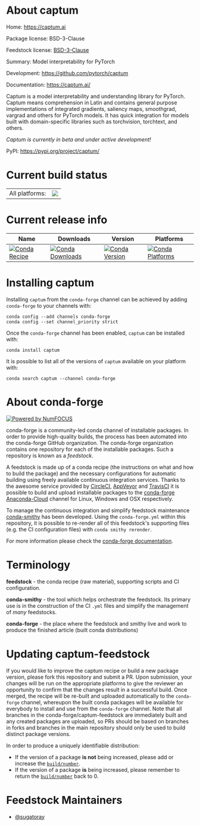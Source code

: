 About captum
============

Home: https://captum.ai

Package license: BSD-3-Clause

Feedstock license: [BSD-3-Clause](https://github.com/conda-forge/captum-feedstock/blob/master/LICENSE.txt)

Summary: Model interpretability for PyTorch

Development: https://github.com/pytorch/captum

Documentation: https://captum.ai/

Captum is a model interpretability and understanding library for PyTorch.
Captum means comprehension in Latin and contains general purpose
implementations of integrated gradients, saliency maps, smoothgrad,
vargrad and others for PyTorch models. It has quick integration for models
built with domain-specific libraries such as torchvision, torchtext, and others.

*Captum is currently in beta and under active development!*

PyPI: https://pypi.org/project/captum/


Current build status
====================


<table><tr><td>All platforms:</td>
    <td>
      <a href="https://dev.azure.com/conda-forge/feedstock-builds/_build/latest?definitionId=14911&branchName=master">
        <img src="https://dev.azure.com/conda-forge/feedstock-builds/_apis/build/status/captum-feedstock?branchName=master">
      </a>
    </td>
  </tr>
</table>

Current release info
====================

| Name | Downloads | Version | Platforms |
| --- | --- | --- | --- |
| [![Conda Recipe](https://img.shields.io/badge/recipe-captum-green.svg)](https://anaconda.org/conda-forge/captum) | [![Conda Downloads](https://img.shields.io/conda/dn/conda-forge/captum.svg)](https://anaconda.org/conda-forge/captum) | [![Conda Version](https://img.shields.io/conda/vn/conda-forge/captum.svg)](https://anaconda.org/conda-forge/captum) | [![Conda Platforms](https://img.shields.io/conda/pn/conda-forge/captum.svg)](https://anaconda.org/conda-forge/captum) |

Installing captum
=================

Installing `captum` from the `conda-forge` channel can be achieved by adding `conda-forge` to your channels with:

```
conda config --add channels conda-forge
conda config --set channel_priority strict
```

Once the `conda-forge` channel has been enabled, `captum` can be installed with:

```
conda install captum
```

It is possible to list all of the versions of `captum` available on your platform with:

```
conda search captum --channel conda-forge
```


About conda-forge
=================

[![Powered by
NumFOCUS](https://img.shields.io/badge/powered%20by-NumFOCUS-orange.svg?style=flat&colorA=E1523D&colorB=007D8A)](https://numfocus.org)

conda-forge is a community-led conda channel of installable packages.
In order to provide high-quality builds, the process has been automated into the
conda-forge GitHub organization. The conda-forge organization contains one repository
for each of the installable packages. Such a repository is known as a *feedstock*.

A feedstock is made up of a conda recipe (the instructions on what and how to build
the package) and the necessary configurations for automatic building using freely
available continuous integration services. Thanks to the awesome service provided by
[CircleCI](https://circleci.com/), [AppVeyor](https://www.appveyor.com/)
and [TravisCI](https://travis-ci.com/) it is possible to build and upload installable
packages to the [conda-forge](https://anaconda.org/conda-forge)
[Anaconda-Cloud](https://anaconda.org/) channel for Linux, Windows and OSX respectively.

To manage the continuous integration and simplify feedstock maintenance
[conda-smithy](https://github.com/conda-forge/conda-smithy) has been developed.
Using the ``conda-forge.yml`` within this repository, it is possible to re-render all of
this feedstock's supporting files (e.g. the CI configuration files) with ``conda smithy rerender``.

For more information please check the [conda-forge documentation](https://conda-forge.org/docs/).

Terminology
===========

**feedstock** - the conda recipe (raw material), supporting scripts and CI configuration.

**conda-smithy** - the tool which helps orchestrate the feedstock.
                   Its primary use is in the construction of the CI ``.yml`` files
                   and simplify the management of *many* feedstocks.

**conda-forge** - the place where the feedstock and smithy live and work to
                  produce the finished article (built conda distributions)


Updating captum-feedstock
=========================

If you would like to improve the captum recipe or build a new
package version, please fork this repository and submit a PR. Upon submission,
your changes will be run on the appropriate platforms to give the reviewer an
opportunity to confirm that the changes result in a successful build. Once
merged, the recipe will be re-built and uploaded automatically to the
`conda-forge` channel, whereupon the built conda packages will be available for
everybody to install and use from the `conda-forge` channel.
Note that all branches in the conda-forge/captum-feedstock are
immediately built and any created packages are uploaded, so PRs should be based
on branches in forks and branches in the main repository should only be used to
build distinct package versions.

In order to produce a uniquely identifiable distribution:
 * If the version of a package **is not** being increased, please add or increase
   the [``build/number``](https://docs.conda.io/projects/conda-build/en/latest/resources/define-metadata.html#build-number-and-string).
 * If the version of a package **is** being increased, please remember to return
   the [``build/number``](https://docs.conda.io/projects/conda-build/en/latest/resources/define-metadata.html#build-number-and-string)
   back to 0.

Feedstock Maintainers
=====================

* [@sugatoray](https://github.com/sugatoray/)


